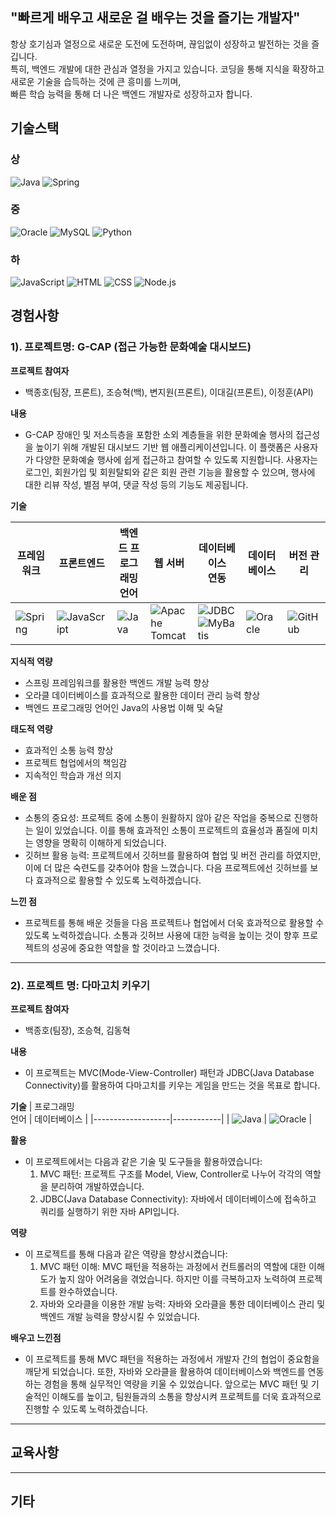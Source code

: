 ## "빠르게 배우고 새로운 걸 배우는 것을 즐기는 개발자"
항상 호기심과 열정으로 새로운 도전에 도전하며, 끊임없이 성장하고 발전하는 것을 즐깁니다. <br> 
특히, 백엔드 개발에 대한 관심과 열정을 가지고 있습니다. 코딩을 통해 지식을 확장하고 새로운 기술을 습득하는 것에 큰 흥미를 느끼며, <br>
빠른 학습 능력을 통해 더 나은 백엔드 개발자로 성장하고자 합니다. <br>


## 기술스택

### 상
![Java](https://img.shields.io/badge/Java-ED8B00?style=for-the-badge&logo=openjdk&logoColor=white)
![Spring](https://img.shields.io/badge/Spring-6DB33F?style=for-the-badge&logo=spring&logoColor=white)

### 중
![Oracle](https://img.shields.io/badge/Oracle-F80000?style=for-the-badge&logo=oracle&logoColor=white)
![MySQL](https://img.shields.io/badge/MySQL-00000F?style=for-the-badge&logo=mysql&logoColor=white)
![Python](https://img.shields.io/badge/Python-3776AB?style=for-the-badge&logo=python&logoColor=white)

### 하
![JavaScript](https://img.shields.io/badge/JavaScript-F7DF1E?style=for-the-badge&logo=JavaScript&logoColor=black)
![HTML](https://img.shields.io/badge/HTML-239120?style=for-the-badge&logo=html5&logoColor=white)
![CSS](https://img.shields.io/badge/CSS-239120?style=for-the-badge&logo=css3&logoColor=white)
![Node.js](https://img.shields.io/badge/Node.js-43853D?style=for-the-badge&logo=node.js&logoColor=white)





## 경험사항

### 1). 프로젝트명: G-CAP (접근 가능한 문화예술 대시보드)

**프로젝트 참여자**
- 백종호(팀장, 프론트), 조승혁(백), 변지원(프론트), 이대길(프론트), 이정훈(API)

**내용**
- G-CAP 장애인 및 저소득층을 포함한 소외 계층들을 위한 문화예술 행사의 접근성을 높이기 위해 개발된 대시보드 기반 웹 애플리케이션입니다. 이 플랫폼은 사용자가 다양한 문화예술 행사에 쉽게 접근하고 참여할 수 있도록 지원합니다. 사용자는 로그인, 회원가입 및 회원탈퇴와 같은 회원 관련 기능을 활용할 수 있으며, 행사에 대한 리뷰 작성, 별점 부여, 댓글 작성 등의 기능도 제공됩니다.

**기술**

| 프레임워크 | 프론트엔드 | 백엔드 프로그래밍 <br> 언어 | 웹 서버 | 데이터베이스 <br> 연동 | 데이터베이스 | 버전 관리 |
|------------|------------|----------------------------|---------|----------------------|--------------|------------|
| ![Spring](https://img.shields.io/badge/Spring-6DB33F?style=for-the-badge&logo=spring&logoColor=white) | ![JavaScript](https://img.shields.io/badge/JavaScript-F7DF1E?style=for-the-badge&logo=JavaScript&logoColor=black) | ![Java](https://img.shields.io/badge/Java-ED8B00?style=for-the-badge&logo=openjdk&logoColor=white) | ![Apache Tomcat](https://img.shields.io/badge/Apache%20Tomcat-F8DC75?style=for-the-badge&logo=apache&logoColor=black) | ![JDBC](https://img.shields.io/badge/JDBC-0095D5?style=for-the-badge&logo=java&logoColor=white) <br> ![MyBatis](https://img.shields.io/badge/MyBatis-6DB33F?style=for-the-badge&logo=java&logoColor=white) | ![Oracle](https://img.shields.io/badge/Oracle-F80000?style=for-the-badge&logo=oracle&logoColor=white) | ![GitHub](https://img.shields.io/badge/GitHub-181717?style=for-the-badge&logo=GitHub&logoColor=white) |




**지식적 역량**
- 스프링 프레임워크를 활용한 백엔드 개발 능력 향상
- 오라클 데이터베이스를 효과적으로 활용한 데이터 관리 능력 향상
- 백엔드 프로그래밍 언어인 Java의 사용법 이해 및 숙달

**태도적 역량**
- 효과적인 소통 능력 향상
- 프로젝트 협업에서의 책임감
- 지속적인 학습과 개선 의지

**배운 점**
- 소통의 중요성: 프로젝트 중에 소통이 원활하지 않아 같은 작업을 중복으로 진행하는 일이 있었습니다. 이를 통해 효과적인 소통이 프로젝트의 효율성과 품질에 미치는 영향을 명확히 이해하게 되었습니다.
- 깃허브 활용 능력: 프로젝트에서 깃허브를 활용하여 협업 및 버전 관리를 하였지만, 이에 더 많은 숙련도를 갖추어야 함을 느꼈습니다. 다음 프로젝트에선 깃허브를 보다 효과적으로 활용할 수 있도록 노력하겠습니다.

**느낀 점**
- 프로젝트를 통해 배운 것들을 다음 프로젝트나 협업에서 더욱 효과적으로 활용할 수 있도록 노력하겠습니다. 소통과 깃허브 사용에 대한 능력을 높이는 것이 향후 프로젝트의 성공에 중요한 역할을 할 것이라고 느꼈습니다.

---

### 2). 프로젝트 명: 다마고치 키우기

**프로젝트 참여자**
- 백종호(팀장), 조승혁, 김동혁

**내용**
- 이 프로젝트는 MVC(Mode-View-Controller) 패턴과 JDBC(Java Database Connectivity)를 활용하여 다마고치를 키우는 게임을 만드는 것을 목표로 합니다.

**기술**
| 프로그래밍 <br> 언어 | 데이터베이스 |
|-------------------|------------|
| ![Java](https://img.shields.io/badge/Java-ED8B00?style=for-the-badge&logo=openjdk&logoColor=white) | ![Oracle](https://img.shields.io/badge/Oracle-F80000?style=for-the-badge&logo=oracle&logoColor=white) |


**활용**
- 이 프로젝트에서는 다음과 같은 기술 및 도구들을 활용하였습니다:
  1. MVC 패턴: 프로젝트 구조를 Model, View, Controller로 나누어 각각의 역할을 분리하여 개발하였습니다.
  2. JDBC(Java Database Connectivity): 자바에서 데이터베이스에 접속하고 쿼리를 실행하기 위한 자바 API입니다.

**역량**
- 이 프로젝트를 통해 다음과 같은 역량을 향상시켰습니다:
  1. MVC 패턴 이해: MVC 패턴을 적용하는 과정에서 컨트롤러의 역할에 대한 이해도가 높지 않아 어려움을 겪었습니다. 하지만 이를 극복하고자 노력하여 프로젝트를 완수하였습니다.
  2. 자바와 오라클을 이용한 개발 능력: 자바와 오라클을 통한 데이터베이스 관리 및 백엔드 개발 능력을 향상시킬 수 있었습니다.

**배우고 느낀점**
- 이 프로젝트를 통해 MVC 패턴을 적용하는 과정에서 개발자 간의 협업이 중요함을 깨닫게 되었습니다. 또한, 자바와 오라클을 활용하여 데이터베이스와 백엔드를 연동하는 경험을 통해 실무적인 역량을 키울 수 있었습니다. 앞으로는 MVC 패턴 및 기술적인 이해도를 높이고, 팀원들과의 소통을 향상시켜 프로젝트를 더욱 효과적으로 진행할 수 있도록 노력하겠습니다.

---
## 교육사항



---
## 기타





<!--
**J-sh1/J-sh1** is a ✨ _special_ ✨ repository because its `README.md` (this file) appears on your GitHub profile.

Here are some ideas to get you started:

- 🔭 I’m currently working on ...
- 🌱 I’m currently learning ...
- 👯 I’m looking to collaborate on ...
- 🤔 I’m looking for help with ...
- 💬 Ask me about ...
- 📫 How to reach me: ...
- 😄 Pronouns: ...
- ⚡ Fun fact: ...
-->
